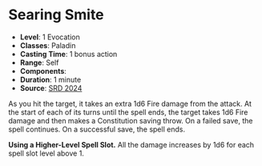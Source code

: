 # Searing Smite

- **Level**: 1 Evocation
- **Classes**: Paladin
- **Casting Time**: 1 bonus action
- **Range**: Self
- **Components**: 
- **Duration**: 1 minute
- **Source**: [SRD 2024](../../../srds/SRD_2024.pdf)

As you hit the target, it takes an extra 1d6 Fire damage from the attack. At the start of each of its turns until the spell ends, the target takes 1d6 Fire damage and then makes a Constitution saving throw. On a failed save, the spell continues. On a successful save, the spell ends.

**Using a Higher-Level Spell Slot.** All the damage increases by 1d6 for each spell slot level above 1.
